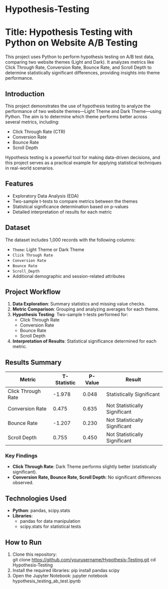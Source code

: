 # Hypothesis-Testing
# Title: Hypothesis Testing with Python on Website A/B Testing
This project uses Python to perform hypothesis testing on A/B test data, comparing two website themes (Light and Dark). It analyzes metrics like Click Through Rate, Conversion Rate, Bounce Rate, and Scroll Depth to determine statistically significant differences, providing insights into theme performance.

## **Introduction**
This project demonstrates the use of hypothesis testing to analyze the performance of two website themes—Light Theme and Dark Theme—using Python. The aim is to determine which theme performs better across several metrics, including:
- Click Through Rate (CTR)
- Conversion Rate
- Bounce Rate
- Scroll Depth

Hypothesis testing is a powerful tool for making data-driven decisions, and this project serves as a practical example for applying statistical techniques in real-world scenarios.

## **Features**
- Exploratory Data Analysis (EDA)
- Two-sample t-tests to compare metrics between the themes
- Statistical significance determination based on p-values
- Detailed interpretation of results for each metric

## **Dataset**
The dataset includes 1,000 records with the following columns:
- `Theme`: Light Theme or Dark Theme
- `Click Through Rate`
- `Conversion Rate`
- `Bounce Rate`
- `Scroll_Depth`
- Additional demographic and session-related attributes

## **Project Workflow**
1. **Data Exploration**: Summary statistics and missing value checks.
2. **Metric Comparison**: Grouping and analyzing averages for each theme.
3. **Hypothesis Testing**: Two-sample t-tests performed for:
   - Click Through Rate
   - Conversion Rate
   - Bounce Rate
   - Scroll Depth
4. **Interpretation of Results**: Statistical significance determined for each metric.

## **Results Summary**
| Metric                | T-Statistic | P-Value | Result                            |
|-----------------------|-------------|---------|-----------------------------------|
| Click Through Rate    | -1.978      | 0.048   | Statistically Significant         |
| Conversion Rate       | 0.475       | 0.635   | Not Statistically Significant     |
| Bounce Rate           | -1.207      | 0.230   | Not Statistically Significant     |
| Scroll Depth          | 0.755       | 0.450   | Not Statistically Significant     |

### **Key Findings**
- **Click Through Rate**: Dark Theme performs slightly better (statistically significant).
- **Conversion Rate, Bounce Rate, Scroll Depth**: No significant differences observed.

## **Technologies Used**
- **Python**: pandas, scipy.stats  
- **Libraries**:  
  - pandas for data manipulation  
  - scipy.stats for statistical tests  

## **How to Run**
1. Clone this repository:  
   git clone https://github.com/yourusername/Hypothesis-Testing.git
   cd Hypothesis-Testing
2. Install the required libraries:
   pip install pandas scipy
3. Open the Jupyter Notebook:
   jupyter notebook hypothesis_testing_ab_test.ipynb






